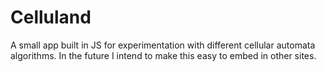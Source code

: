 # Celluland

A small app built in JS for experimentation with different cellular automata algorithms.
In the future I intend to make this easy to embed in other sites.
